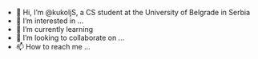 - 👋 Hi, I’m @kukoljS, a CS student at the University of Belgrade in Serbia
- 👀 I’m interested in ...
- 🌱 I’m currently learning 
- 💞️ I’m looking to collaborate on ...
- 📫 How to reach me ...

<!---
kukoljS/kukoljS is a ✨ special ✨ repository because its `README.md` (this file) appears on your GitHub profile.
You can click the Preview link to take a look at your changes.
--->
